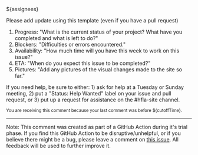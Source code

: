 ${assignees}

Please add update using this template (even if you have a pull request)
1. Progress: "What is the current status of your project? What have you completed and what is left to do?"
2. Blockers: "Difficulties or errors encountered."
3. Availability: "How much time will you have this week to work on this issue?"
4. ETA: "When do you expect this issue to be completed?"
5. Pictures: "Add any pictures of the visual changes made to the site so far."

If you need help, be sure to either: 1) ask for help at a Tuesday or Sunday meeting, 2) put a "Status: Help Wanted" label on your issue and pull request, or 3) put up a request for assistance on the #hfla-site channel.

<sub>You are receiving this comment because your last comment was before ${cutoffTime}.</sub>

---

Note: This comment was created as part of a GitHub Action during it's trial phase. If you find this GitHub Action to be disruptive/unhelpful, or if you believe there might be a bug, please leave a comment on [this issue](https://github.com/hackforla/website/issues/2032). All feedback will be used to further improve it.
